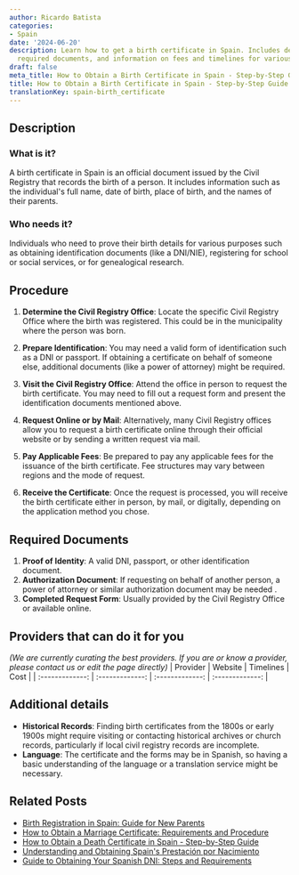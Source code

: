 ```yaml
---
author: Ricardo Batista
categories:
- Spain
date: '2024-06-20'
description: Learn how to get a birth certificate in Spain. Includes detailed steps,
  required documents, and information on fees and timelines for various request methods.
draft: false
meta_title: How to Obtain a Birth Certificate in Spain - Step-by-Step Guide
title: How to Obtain a Birth Certificate in Spain - Step-by-Step Guide
translationKey: spain-birth_certificate
---
```





## Description
### What is it?
A birth certificate in Spain is an official document issued by the Civil Registry that records the birth of a person. It includes information such as the individual's full name, date of birth, place of birth, and the names of their parents.

### Who needs it?
Individuals who need to prove their birth details for various purposes such as obtaining identification documents (like a DNI/NIE), registering for school or social services, or for genealogical research.

## Procedure
1. **Determine the Civil Registry Office**: Locate the specific Civil Registry Office where the birth was registered. This could be in the municipality where the person was born.

2. **Prepare Identification**: You may need a valid form of identification such as a DNI or passport. If obtaining a certificate on behalf of someone else, additional documents (like a power of attorney) might be required.

3. **Visit the Civil Registry Office**: Attend the office in person to request the birth certificate. You may need to fill out a request form and present the identification documents mentioned above.

4. **Request Online or by Mail**: Alternatively, many Civil Registry offices allow you to request a birth certificate online through their official website or by sending a written request via mail.

5. **Pay Applicable Fees**: Be prepared to pay any applicable fees for the issuance of the birth certificate. Fee structures may vary between regions and the mode of request.

6. **Receive the Certificate**: Once the request is processed, you will receive the birth certificate either in person, by mail, or digitally, depending on the application method you chose.

## Required Documents
1. **Proof of Identity**: A valid DNI, passport, or other identification document.
2. **Authorization Document**: If requesting on behalf of another person, a power of attorney or similar authorization document may be needed .
3. **Completed Request Form**: Usually provided by the Civil Registry Office or available online.

## Providers that can do it for you
_(We are currently curating the best providers. If you are or know a provider, please contact us or edit the page directly)_
| Provider        |     Website     |     Timelines    |       Cost      |
| :-------------: | :-------------: |  :-------------: | :-------------: |

## Additional details
- **Historical Records**: Finding birth certificates from the 1800s or early 1900s might require visiting or contacting historical archives or church records, particularly if local civil registry records are incomplete.
- **Language**: The certificate and the forms may be in Spanish, so having a basic understanding of the language or a translation service might be necessary.

## Related Posts

- [Birth Registration in Spain: Guide for New Parents](https://tramitit.com/english/guides/spain/birth_registration/)
- [How to Obtain a Marriage Certificate: Requirements and Procedure](https://tramitit.com/english/guides/spain/marriage_certificate/)
- [How to Obtain a Death Certificate in Spain - Step-by-Step Guide](https://tramitit.com/english/guides/spain/death_certificate/)
- [Understanding and Obtaining Spain's Prestación por Nacimiento](https://tramitit.com/english/guides/spain/prestacion_por_nacimiento/)
- [Guide to Obtaining Your Spanish DNI: Steps and Requirements](https://tramitit.com/english/guides/spain/id_card_application/)